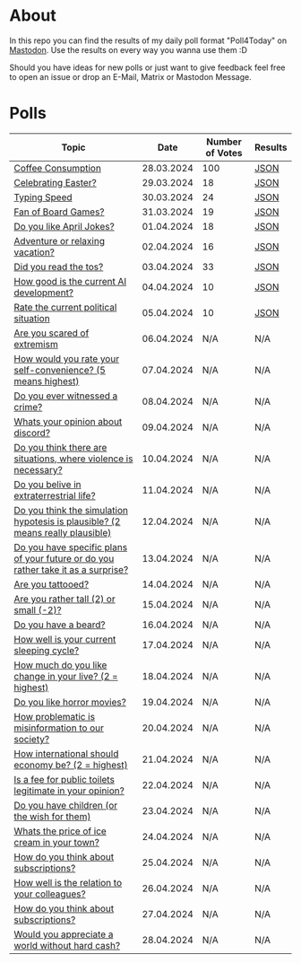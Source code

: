 # About
In this repo you can find the results of my daily poll format "Poll4Today" on [Mastodon](https://mastodon.de/@feuerstein). Use the results on every way you wanna use them :D

Should you have ideas for new polls or just want to give feedback feel free to open an issue or drop an E-Mail, Matrix or Mastodon Message.

# Polls


| Topic | Date | Number of Votes | Results |
|---|---|---|---|
| [Coffee Consumption](https://mastodon.de/@feuerstein/112172872503657723) | 28.03.2024 | 100 | [JSON](./bydate/28-03-2024.json) |
| [Celebrating Easter?](https://mastodon.de/@feuerstein/112178336196038444) | 29.03.2024 | 18 | [JSON](./bydate/29-03-2024.json)|
| [Typing Speed](https://mastodon.de/@feuerstein/112184849509035885) | 30.03.2024 | 24 | [JSON](./bydate/30-03-2024.json) |
|[Fan of Board Games?](https://mastodon.de/@feuerstein/112192270318850293)| 31.03.2024 |19 | [JSON](./bydate/31-03-2024.json) |
|[Do you like April Jokes?](https://mastodon.de/@feuerstein/112194922026458834)|01.04.2024| 18 |[JSON](./bydate/01-04-2024.json) |
|[Adventure or relaxing vacation?](https://mastodon.de/@feuerstein/112200568345979427)|02.04.2024| 16 | [JSON](./bydate/02-04-2024.json) |
|[Did you read the tos?](https://mastodon.de/@feuerstein/112206230646014682)|03.04.2024| 33 |  [JSON](./bydate/03-04-2024.json) |
|[How good is the current AI development?](https://mastodon.de/@feuerstein/112211892743971144)|04.04.2024| 10 | [JSON](./bydate/04-04-2024.json) |
|[Rate the current political situation](https://mastodon.de/@feuerstein/112217555723038044)|05.04.2024| 10 | [JSON](./bydate/05-04-2024.json) |
|[Are you scared of extremism](https://mastodon.de/@feuerstein/112223217423638834)|06.04.2024|N/A | N/A |
|[How would you rate your self-convenience? (5 means highest)](https://mastodon.de/@feuerstein/112228880315458971)|07.04.2024|N/A | N/A |
|[Do you ever witnessed a crime?](https://mastodon.de/@feuerstein/112234542040470771)|08.04.2024|N/A | N/A |
|[Whats your opinion about discord?](https://mastodon.de/@feuerstein/112240204257318764)|09.04.2024|N/A | N/A |
|[Do you think there are situations, where violence is necessary?](https://mastodon.de/@feuerstein/112245866632817574)|10.04.2024|N/A | N/A |
|[Do you belive in extraterrestrial life?](https://mastodon.de/@feuerstein/112251529303256425)|11.04.2024|N/A | N/A |
|[Do you think the simulation hypotesis is plausible? (2 means really plausible)](https://mastodon.de/@feuerstein/112257191845838583)| 12.04.2024|N/A | N/A |
|[Do you have specific plans of your future or do you rather take it as a surprise?](https://mastodon.de/@feuerstein/112262853430959410) | 13.04.2024 | N/A | N/A |
|[Are you tattooed?](https://mastodon.de/@feuerstein/112268515819467330) | 14.04.2024 | N/A | N/A |
|[Are you rather tall (2) or small (-2)?](https://mastodon.de/@feuerstein/112274178112205411) | 15.04.2024 | N/A | N/A |
|[Do you have a beard?](https://mastodon.de/@feuerstein/112279841031960204) | 16.04.2024 | N/A | N/A |
|[How well is your current sleeping cycle?](https://mastodon.de/@feuerstein/112285503101850117) | 17.04.2024 | N/A | N/A |
|[How much do you like change in your live? (2 = highest)](https://mastodon.de/@feuerstein/112291165047996319) | 18.04.2024 | N/A | N/A |
|[Do you like horror movies?](https://mastodon.de/@feuerstein/112296827390796870) | 19.04.2024 | N/A | N/A |
|[How problematic is misinformation to our society?](https://mastodon.de/@feuerstein/112302489799587110) | 20.04.2024 | N/A | N/A |
|[How international should economy be? (2 = highest)](https://mastodon.de/@feuerstein/112308152083631619) | 21.04.2024 | N/A | N/A |
|[Is a fee for public toilets legitimate in your opinion?](https://mastodon.de/@feuerstein/112313814631181649) | 22.04.2024 | N/A | N/A |
|[Do you have children (or the wish for them)](https://mastodon.de/@feuerstein/112319476782455302) | 23.04.2024 | N/A | N/A |
|[Whats the price of ice cream in your town?](https://mastodon.de/@feuerstein/112325139021518077) | 24.04.2024 | N/A | N/A |
|[How do you think about subscriptions?](https://mastodon.de/@feuerstein/112330801513130858) | 25.04.2024 | N/A | N/A |
|[How well is the relation to your colleagues?](https://mastodon.de/@feuerstein/112336463593771028) | 26.04.2024 | N/A | N/A | 
|[How do you think about subscriptions?](https://mastodon.de/@feuerstein/112342126343189085) | 27.04.2024 | N/A | N/A | 
|[Would you appreciate a world without hard cash?](https://mastodon.de/@feuerstein/112347788912487519) | 28.04.2024 | N/A | N/A |
